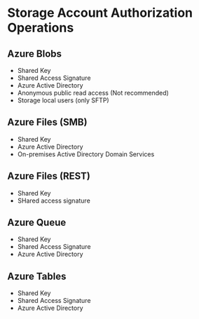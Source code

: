 # Storage Account Authorization Operations

## Azure Blobs

- Shared Key
- Shared Access Signature
- Azure Active Directory
- Anonymous public read access (Not recommended)
- Storage local users (only SFTP)

## Azure Files (SMB)

- Shared Key
- Azure Active Directory
- On-premises Active Directory Domain Services

## Azure Files (REST)

- Shared Key
- SHared access signature

## Azure Queue

- Shared Key
- Shared Access Signature
- Azure Active Directory

## Azure Tables

- Shared Key
- Shared Access Signature
- Azure Active Directory